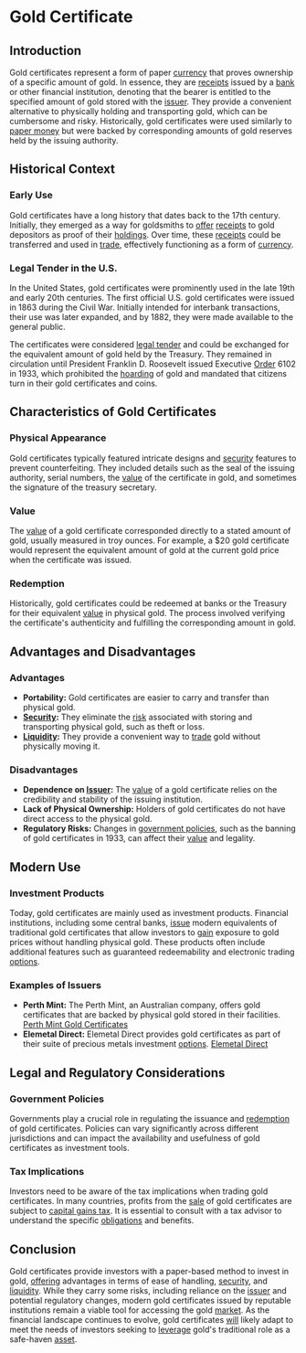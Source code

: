# Gold Certificate

## Introduction
Gold certificates represent a form of paper [currency](../c/currency.md) that proves ownership of a specific amount of gold. In essence, they are [receipts](../r/receipt.md) issued by a [bank](../b/bank.md) or other financial institution, denoting that the bearer is entitled to the specified amount of gold stored with the [issuer](../i/issuer.md). They provide a convenient alternative to physically holding and transporting gold, which can be cumbersome and risky. Historically, gold certificates were used similarly to [paper money](../p/paper_money.md) but were backed by corresponding amounts of gold reserves held by the issuing authority.

## Historical Context
### Early Use
Gold certificates have a long history that dates back to the 17th century. Initially, they emerged as a way for goldsmiths to [offer](../o/offer.md) [receipts](../r/receipt.md) to gold depositors as proof of their [holdings](../h/holdings.md). Over time, these [receipts](../r/receipt.md) could be transferred and used in [trade](../t/trade.md), effectively functioning as a form of [currency](../c/currency.md).

### Legal Tender in the U.S.
In the United States, gold certificates were prominently used in the late 19th and early 20th centuries. The first official U.S. gold certificates were issued in 1863 during the Civil War. Initially intended for interbank transactions, their use was later expanded, and by 1882, they were made available to the general public. 

The certificates were considered [legal tender](../l/legal_tender.md) and could be exchanged for the equivalent amount of gold held by the Treasury. They remained in circulation until President Franklin D. Roosevelt issued Executive [Order](../o/order.md) 6102 in 1933, which prohibited the [hoarding](../h/hoarding.md) of gold and mandated that citizens turn in their gold certificates and coins.

## Characteristics of Gold Certificates
### Physical Appearance
Gold certificates typically featured intricate designs and [security](../s/security.md) features to prevent counterfeiting. They included details such as the seal of the issuing authority, serial numbers, the [value](../v/value.md) of the certificate in gold, and sometimes the signature of the treasury secretary.

### Value
The [value](../v/value.md) of a gold certificate corresponded directly to a stated amount of gold, usually measured in troy ounces. For example, a $20 gold certificate would represent the equivalent amount of gold at the current gold price when the certificate was issued.

### Redemption
Historically, gold certificates could be redeemed at banks or the Treasury for their equivalent [value](../v/value.md) in physical gold. The process involved verifying the certificate's authenticity and fulfilling the corresponding amount in gold.

## Advantages and Disadvantages
### Advantages
- **Portability:** Gold certificates are easier to carry and transfer than physical gold.
- **[Security](../s/security.md):** They eliminate the [risk](../r/risk.md) associated with storing and transporting physical gold, such as theft or loss.
- **[Liquidity](../l/liquidity.md):** They provide a convenient way to [trade](../t/trade.md) gold without physically moving it.

### Disadvantages
- **Dependence on [Issuer](../i/issuer.md):** The [value](../v/value.md) of a gold certificate relies on the credibility and stability of the issuing institution.
- **Lack of Physical Ownership:** Holders of gold certificates do not have direct access to the physical gold.
- **Regulatory Risks:** Changes in [government policies](../g/government_policies_in_trading.md), such as the banning of gold certificates in 1933, can affect their [value](../v/value.md) and legality.

## Modern Use
### Investment Products
Today, gold certificates are mainly used as investment products. Financial institutions, including some central banks, [issue](../i/issue.md) modern equivalents of traditional gold certificates that allow investors to [gain](../g/gain.md) exposure to gold prices without handling physical gold. These products often include additional features such as guaranteed redeemability and electronic trading [options](../o/options.md).

### Examples of Issuers
- **Perth Mint:** The Perth Mint, an Australian company, offers gold certificates that are backed by physical gold stored in their facilities. [Perth Mint Gold Certificates](https://www.perthmint.com/gold-certificates.aspx)
- **Elemetal Direct:** Elemetal Direct provides gold certificates as part of their suite of precious metals investment [options](../o/options.md). [Elemetal Direct](https://www.elemetal.com)

## Legal and Regulatory Considerations
### Government Policies
Governments play a crucial role in regulating the issuance and [redemption](../r/redemption.md) of gold certificates. Policies can vary significantly across different jurisdictions and can impact the availability and usefulness of gold certificates as investment tools.

### Tax Implications
Investors need to be aware of the tax implications when trading gold certificates. In many countries, profits from the [sale](../s/sale.md) of gold certificates are subject to [capital gains tax](../c/capital_gains_tax.md). It is essential to consult with a tax advisor to understand the specific [obligations](../o/obligation.md) and benefits.

## Conclusion
Gold certificates provide investors with a paper-based method to invest in gold, [offering](../o/offering.md) advantages in terms of ease of handling, [security](../s/security.md), and [liquidity](../l/liquidity.md). While they carry some risks, including reliance on the [issuer](../i/issuer.md) and potential regulatory changes, modern gold certificates issued by reputable institutions remain a viable tool for accessing the gold [market](../m/market.md). As the financial landscape continues to evolve, gold certificates [will](../w/will.md) likely adapt to meet the needs of investors seeking to [leverage](../l/leverage.md) gold's traditional role as a safe-haven [asset](../a/asset.md).